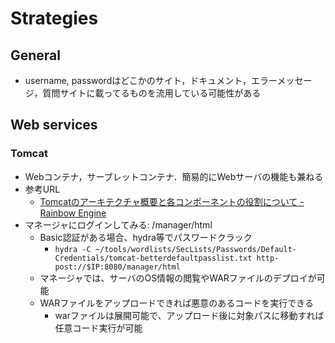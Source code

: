 # Strategies

## General
- username, passwordはどこかのサイト，ドキュメント，エラーメッセージ，質問サイトに載ってるものを流用している可能性がある

## Web services
### Tomcat
- Webコンテナ，サーブレットコンテナ．簡易的にWebサーバの機能も兼ねる
- 参考URL
  - [Tomcatのアーキテクチャ概要と各コンポーネントの役割について - Rainbow Engine](https://rainbow-engine.com/architecture-of-tomcat/)
- マネージャにログインしてみる: /manager/html
  - Basic認証がある場合、hydra等でパスワードクラック
    - `hydra -C ~/tools/wordlists/SecLists/Passwords/Default-Credentials/tomcat-betterdefaultpasslist.txt http-post://$IP:8080/manager/html`
  - マネージャでは、サーバのOS情報の閲覧やWARファイルのデプロイが可能
  - WARファイルをアップロードできれば悪意のあるコードを実行できる
    - warファイルは展開可能で、アップロード後に対象パスに移動すれば任意コード実行が可能
